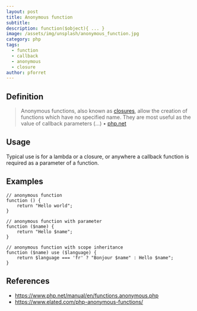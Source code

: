 ```yaml
---
layout: post
title: Anonymous function
subtitle: 
description: function($object){ ... }
image: /assets/img/unsplash/anonymous_function.jpg
category: php
tags:
  - function
  - callback
  - anonymous
  - closure
author: pforret
---
```


## Definition

> Anonymous functions, also known as [closures](/closure), allow the creation of functions which have no specified name. They are most useful as the value of callback parameters (...) &bull; [php.net](https://www.php.net/manual/en/functions.anonymous.php)

## Usage

Typical use is for a lambda or a closure, or anywhere a callback function is required as a parameter of a function.

## Examples

    // anonymous function
	function () {  
		return "Hello world";  
	}  

    // anonymous function with parameter
	function ($name) {  
		return "Hello $name";  
	}  

    // anonymous function with scope inheritance
	function ($name) use ($language) {  
		return $language === 'fr' ? "Bonjour $name" : Hello $name";  
	}  



## References
* <https://www.php.net/manual/en/functions.anonymous.php>
* <https://www.elated.com/php-anonymous-functions/>
